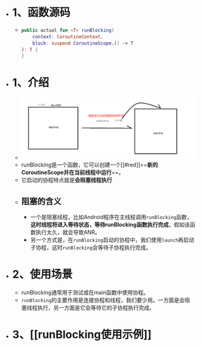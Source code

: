 - # 1、函数源码
	- ```kotlin
	  public actual fun <T> runBlocking(
	      context: CoroutineContext, 
	      block: suspend CoroutineScope.() -> T
	  ): T {
	  }
	  ```
- # 1、介绍
	- ![image.png](../assets/image_1690465868165_0.png)
	- runBlocking是一个函数，它可以创建一个[[#red]]==**新的CoroutineScope并在当前线程中运行**==。
	- 它启动的协程特点就是**会阻塞线程执行**
	- ## 阻塞的含义
		- 一个是阻塞线程，比如Android程序在主线程调用`runBlocking`函数，**这时线程将进入等待状态，等待runBlocking函数执行完成**，假如该函数执行太久，就会导致ANR。
		- 另一个方式是，在`runBlocking`启动的协程中，我们使用`launch`再启动子协程，这时`runBlocking`会等待子协程执行完成。
- # 2、使用场景
	- runBlocking通常用于测试或在main函数中使用协程。
	- `runBlocking`的主要作用是连接协程和线程，我们要少用。一方面是会阻塞线程执行，另一方面是它会等待它的子协程执行完成。
- # 3、[[runBlocking使用示例]]